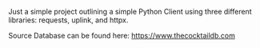 Just a simple project outlining a simple Python Client using three different libraries: requests, uplink, and httpx. 

Source Database can be found here: https://www.thecocktaildb.com